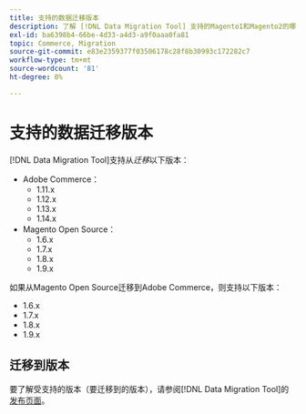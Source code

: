 ```yaml
---
title: 支持的数据迁移版本
description: 了解 [!DNL Data Migration Tool] 支持的Magento1和Magento2的哪些版本。
exl-id: ba6398b4-66be-4d33-a4d3-a9f0aaa0fa81
topic: Commerce, Migration
source-git-commit: e83e2359377f03506178c28f8b30993c172282c7
workflow-type: tm+mt
source-wordcount: '81'
ht-degree: 0%

---
```


# 支持的数据迁移版本

[!DNL Data Migration Tool]支持从&#x200B;_迁移_&#x200B;以下版本：

* Adobe Commerce：
   * 1.11.x
   * 1.12.x
   * 1.13.x
   * 1.14.x
* Magento Open Source：
   * 1.6.x
   * 1.7.x
   * 1.8.x
   * 1.9.x

如果从Magento Open Source迁移到Adobe Commerce，则支持以下版本：

* 1.6.x
* 1.7.x
* 1.8.x
* 1.9.x

## 迁移到版本

要了解受支持的版本（要迁移到的版本），请参阅[!DNL Data Migration Tool]的[发布页面](https://github.com/magento/data-migration-tool/releases)。
